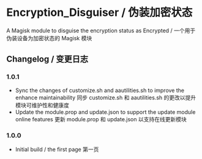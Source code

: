 # Encryption_Disguiser / 伪装加密状态

A Magisk module to disguise the encryption status as Encrypted / 一个用于伪装设备为加密状态的 Magisk 模块

## Changelog / 变更日志

### 1.0.1
- Sync the changes of customize.sh and aautilities.sh to improve the enhance maintainability
  同步 customize.sh 和 aautilities.sh 的更改以提升模块可维护性和健康度
- Update the module.prop and update.json to support the update module online features
  更新 module.prop 和 update.json 以支持在线更新模块

### 1.0.0
- Initial build / the first page
  第一页
